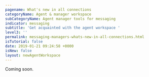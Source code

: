 ```yaml
---
pagename: What's new in all connections
categoryName: Agent & manager workspace
subCategoryName: Agent manager tools for messaging
indicator: messaging
subtitle: 'Get acquainted with the agent workspace '
level3: ''
permalink: messaging-managers-whats-new-in-all-connections.html
isTutorial: false
date: 2019-01-21 09:24:58 +0000
isNew: false
layout: newAgentWorkspace
---
```


Coming soon.
